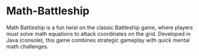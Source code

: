 # Math-Battleship
Math Battleship is a fun twist on the classic Battleship game, where players must solve math equations to attack coordinates on the grid. Developed in Java (console), this game combines strategic gameplay with quick mental math challenges.
